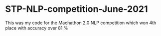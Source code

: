 # STP-NLP-competition-June-2021
This was my code for the Machathon 2.0 NLP competition which won 4th place with accuracy over 81 %
